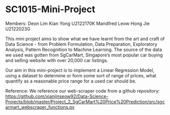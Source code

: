 # SC1015-Mini-Project

Members: 
Deon Lim Kian Yong U2122170K
Mandfred Leow Hong Jie U2122023G

This mini project aims to show what we have learnt from the art and craft of Data Science - from Problem Formulation, Data Preparation, Exploratory Analysis,
Pattern Recognition to Machine Learning. The source of the data we used was gotten from SgCarMart, Singapore’s most popular car buying and selling website with over 
20,000 car listings. 

Our aim in this mini-project is to implement a Linear Regression Model, using a dataset to determine or form some sort of range of prices, what quantify as a 
reasonable price range for a used car should be.


Reference: 
We reference our web-scraper code from a github repository: 
https://github.com/xianjinseow92/Data-Science-Projects/blob/master/Project_2_SgCarMart%20Price%20Prediction/src/sgcarmart_webscraper_functions.py
